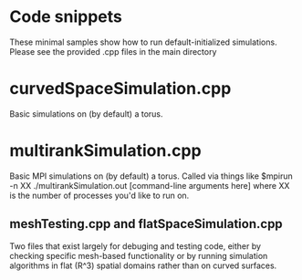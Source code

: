 # Code snippets

These minimal samples show how to run default-initialized simulations. Please see the provided .cpp
files in the main directory

# curvedSpaceSimulation.cpp

Basic simulations on (by default) a torus.

# multirankSimulation.cpp

Basic MPI simulations on (by default) a torus. Called via things like
$mpirun -n XX ./multirankSimulation.out [command-line arguments here]
where XX is the number of processes you'd like to run on.

## meshTesting.cpp and flatSpaceSimulation.cpp

Two files that exist largely for debuging and testing code, either by checking 
specific mesh-based functionality or by running simulation algorithms in flat (R^3)
spatial domains rather than on curved surfaces.
